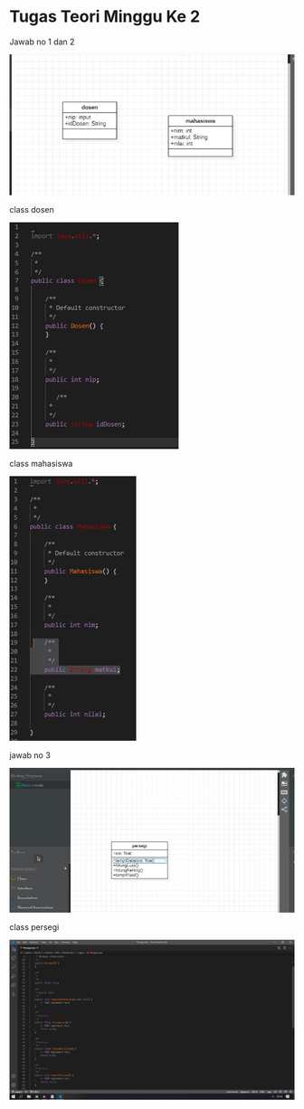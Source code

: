 # Tugas Teori Minggu Ke 2

Jawab no 1 dan 2 

<img src="img/1.jpg"/>

class dosen

<img src="img/dosen.jpg"/>

class mahasiswa

<img src="img/mhs.jpg">

jawab no 3

<img src="img/persegi1.jpg"/>


class persegi

<img src="img/persegi.jpg">
